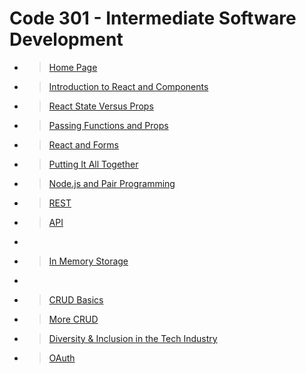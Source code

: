 # Code 301 - Intermediate Software Development

- > [Home Page](README.md)

- > [Introduction to React and Components](class-01)

- > [React State Versus Props](class-02)

- > [Passing Functions and Props](class-03)

- > [React and Forms](class-04)

- > [Putting It All Together](class-05)

- > [Node.js and Pair Programming](class-06)

- > [REST](class-07)

- > [API](class-08)

- > [](class-09)

- > [In Memory Storage](class-10)

- > [](class-11)

- > [CRUD Basics](class-12)

- > [More CRUD](class-13)

- > [Diversity & Inclusion in the Tech Industry](class-14)

- > [OAuth](class-15)
